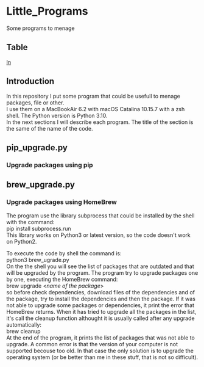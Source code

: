 # Little_Programs
Some programs to menage

## Table
[In](#introduction)

## Introduction

In this repository I put some program that could be usefull to menage packages, file or other.  
I use them on a MacBookAir 6.2 with macOS Catalina 10.15.7 with a zsh shell. The Python version is Python 3.10.  
In the next sections I will describe each program. The title of the section is the same of the name of the code.


## pip_upgrade.py

### Upgrade packages using pip

## brew_upgrade.py

### Upgrade packages using HomeBrew
The program use the library subprocess that could be installed by the shell with the command:  
pip install subprocess.run  
This library works on Python3 or latest version, so the code doesn't work on Python2.  

To execute the code by shell the command is:  
python3 brew_ugrade.py  
On the the shell you will see the list of packages that are outdated and that will be upgraded by the program.
The program try to upgrade packages one by one, executing the HomeBrew command:  
brew upgrade <*name of the package*>  
so before check dependencies, download files of the dependencies and of the package, try to install the dependencies and then the package.
If it was not able to upgrade some packages or dependencies, it print the error that HomeBrew returns.
When it has tried to upgrade all the packages in the list, it's call the cleanup function althought it is usually called after any upgrade automatically:  
brew cleanup  
At the end of the program, it prints the list of packages that was not able to upgrade.
A common error is that the version of your computer is not supported becouse too old.
In that case the only solution is to upgrade the operating system (or be better than me in these stuff, that is not so difficult).
